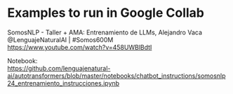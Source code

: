 # Examples to run in Google Collab

SomosNLP - Taller + AMA: Entrenamiento de LLMs, Alejandro Vaca @LenguajeNaturalAI | #Somos600M <BR>
https://www.youtube.com/watch?v=458UWBlBdtI<BR>

Notebook:<BR>
https://github.com/lenguajenatural-ai/autotransformers/blob/master/notebooks/chatbot_instructions/somosnlp24_entrenamiento_instrucciones.ipynb<BR>
